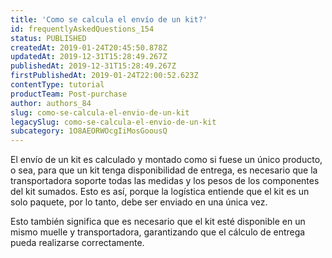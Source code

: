 ```yaml
---
title: 'Como se calcula el envío de un kit?'
id: frequentlyAskedQuestions_154
status: PUBLISHED
createdAt: 2019-01-24T20:45:50.878Z
updatedAt: 2019-12-31T15:28:49.267Z
publishedAt: 2019-12-31T15:28:49.267Z
firstPublishedAt: 2019-01-24T22:00:52.623Z
contentType: tutorial
productTeam: Post-purchase
author: authors_84
slug: como-se-calcula-el-envio-de-un-kit
legacySlug: como-se-calcula-el-envio-de-un-kit
subcategory: 1O8AEORWOcgIiMosGoousQ
---
```


El envío de un kit es calculado y montado como si fuese un único producto, o sea, para que un kit tenga disponibilidad de entrega, es necesario que la transportadora soporte todas las medidas y los pesos de los componentes del kit sumados. Esto es así, porque la logística entiende que el kit es un solo paquete, por lo tanto, debe ser enviado en una única vez.

Esto también significa que es necesario que el kit esté disponible en un mismo muelle y transportadora, garantizando que el cálculo de entrega pueda realizarse correctamente.

